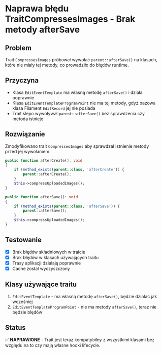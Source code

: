 # Naprawa błędu TraitCompressesImages - Brak metody afterSave

## Problem
Trait `CompressesImages` próbował wywołać `parent::afterSave()` na klasach, które nie miały tej metody, co prowadziło do błędów runtime.

## Przyczyna
- Klasa `EditEventTemplate` ma własną metodę `afterSave()` i działa poprawnie
- Klasa `EditEventTemplateProgramPoint` nie ma tej metody, gdyż bazowa klasa Filament `EditRecord` jej nie posiada
- Trait ślepo wywoływał `parent::afterSave()` bez sprawdzenia czy metoda istnieje

## Rozwiązanie
Zmodyfikowano trait `CompressesImages` aby sprawdzał istnienie metody przed jej wywołaniem:

```php
public function afterCreate(): void
{
    if (method_exists(parent::class, 'afterCreate')) {
        parent::afterCreate();
    }
    $this->compressUploadedImages();
}

public function afterSave(): void
{
    if (method_exists(parent::class, 'afterSave')) {
        parent::afterSave();
    }
    $this->compressUploadedImages();
}
```

## Testowanie
- [x] Brak błędów składniowych w traicie
- [x] Brak błędów w klasach używających traitu
- [x] Trasy aplikacji działają poprawnie
- [x] Cache został wyczyszczony

## Klasy używające traitu
1. `EditEventTemplate` - ma własną metodę `afterSave()`, będzie działać jak wcześniej
2. `EditEventTemplateProgramPoint` - nie ma metody `afterSave()`, teraz nie będzie błędów

## Status
✅ **NAPRAWIONE** - Trait jest teraz kompatybilny z wszystkimi klasami bez względu na to czy mają własne hooki lifecycle.
